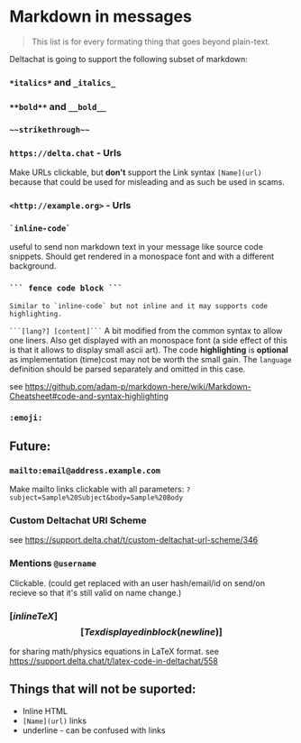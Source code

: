 # Markdown in messages
> This list is for every formating thing that goes beyond plain-text.

Deltachat is going to support the following subset of markdown:

### `*italics*` and `_italics_`

### `**bold**` and `__bold__`

### `~~strikethrough~~`

### `https://delta.chat` - Urls

Make URLs clickable, but **don't** support the Link syntax `[Name](url)`
because that could be used for misleading and as such be used in scams.

### `<http://example.org>`  - Urls

### `` `inline-code` ``
useful to send non markdown text in your message like source code snippets.
Should get rendered in a monospace font and with a different background.
 
### ` ``` fence code block ``` `

```
Similar to `inline-code` but not inline and it may supports code highlighting.
```
` ```[lang?] [content]``` `
 A bit modified from the common syntax to allow one liners.
Also get displayed with an monospace font (a side effect of this is that it allows to display small ascii art).
The code **highlighting** is **optional** as implementation (time)cost 
may not be worth the small gain.
The `language` definition should be parsed separately and omitted in this case.

see https://github.com/adam-p/markdown-here/wiki/Markdown-Cheatsheet#code-and-syntax-highlighting

### `:emoji:`

## Future:

### `mailto:email@address.example.com`

Make mailto links clickable with all parameters: `?subject=Sample%20Subject&body=Sample%20Body`

### Custom Deltachat URI Scheme
see https://support.delta.chat/t/custom-deltachat-url-scheme/346

### Mentions `@username`
Clickable. (could get replaced with an user hash/email/id on send/on recieve so that it's still valid on name change.)

### $[inline TeX]$ $$[Tex displayed in block(new line)]$$
for sharing math/physics equations in LaTeX format.
see https://support.delta.chat/t/latex-code-in-deltachat/558

## Things that will not be suported:
- Inline HTML
- `[Name](url)` links
- underline - can be confused with links

